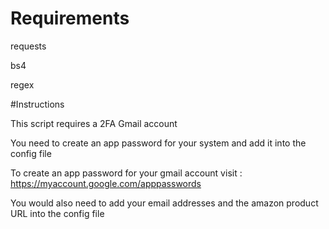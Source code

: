 # Requirements

requests

bs4

regex

#Instructions

This script requires a 2FA Gmail account

You need to create an app password for your system and add it into the config file

To create an app password for your gmail account visit : https://myaccount.google.com/apppasswords

You would also need to add your email addresses and the amazon product URL into the config file

